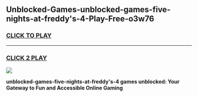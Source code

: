 
## Unblocked-Games-unblocked-games-five-nights-at-freddy's-4-Play-Free-o3w76
<h3>
<a href="https://premium76.site?title=unblocked-games-five-nights-at-freddy's-4&ref=18A">CLICK TO PLAY</a></h3>
<hr>

<h3>
<a href="https://premium76.site?title=unblocked-games-five-nights-at-freddy's-4&ref=18A">CLICK 2 PLAY</a>
  
</h3>

<a href="https://premium76.site?title=unblocked-games-five-nights-at-freddy's-4&ref=18A"><img src="https://clearcache.store/games.png"></a>


**unblocked-games-five-nights-at-freddy's-4 games unblocked: Your Gateway to Fun and Accessible Online Gaming**
